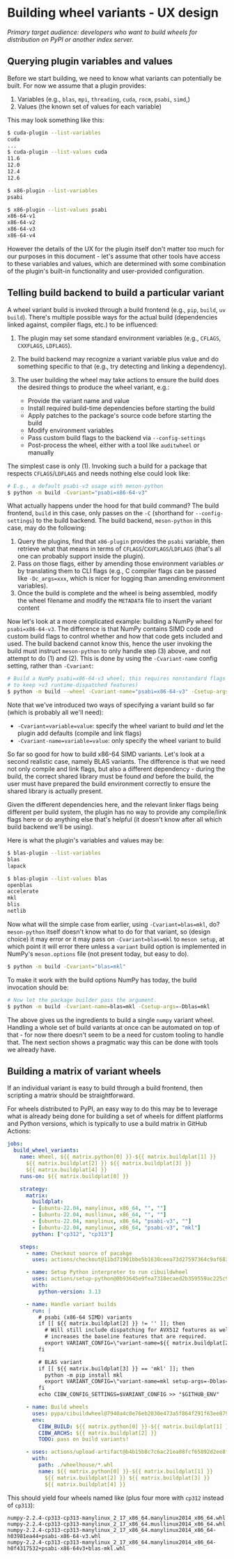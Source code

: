 # Building wheel variants - UX design

*Primary target audience: developers who want to build wheels for distribution
on PyPI or another index server.*


## Querying plugin variables and values

Before we start building, we need to know what variants can potentially be built.
For now we assume that a plugin provides:

1. Variables (e.g., `blas`, `mpi`, `threading`, `cuda`, `rocm`, `psabi`, `simd`,)
2. Values (the known set of values for each variable)

This may look something like this:

```bash
$ cuda-plugin --list-variables
cuda
...
$ cuda-plugin --list-values cuda
11.6
12.0
12.4
12.6

$ x86-plugin --list-variables
psabi

$ x86-plugin --list-values psabi
x86-64-v1
x86-64-v2
x86-64-v3
x86-64-v4
```

However the details of the UX for the plugin itself don't matter too much for
our purposes in this document - let's assume that other tools have access to
these variables and values, which are determined with some combination of the
plugin's built-in functionality and user-provided configuration.


## Telling build backend to build a particular variant

A wheel variant build is invoked through a build frontend (e.g., `pip`, `build`,
`uv build`). There's multiple possible ways for the actual build (dependencies
linked against, compiler flags, etc.) to be influenced:

1. The plugin may set some standard environment variables (e.g., `CFLAGS`,
   `CXXFLAGS`, `LDFLAGS`).
2. The build backend may recognize a variant variable plus value and do
   something specific to that (e.g., try detecting and linking a dependency).
3. The user building the wheel may take actions to ensure the build does the
   desired things to produce the wheel variant, e.g.:

   - Provide the variant name and value
   - Install required build-time dependencies before starting the build
   - Apply patches to the package's source code before starting the build
   - Modify environment variables
   - Pass custom build flags to the backend via `--config-settings`
   - Post-process the wheel, either with a tool like `auditwheel` or manually

The simplest case is only (1). Invoking such a build for a package that respects
`CFLAGS`/`LDFLAGS` and needs nothing else could look like:

```bash
# E.g., a default psabi-v3 usage with meson-python
$ python -m build -Cvariant="psabi=x86-64-v3"
```

What actually happens under the hood for that build command? The build frontend,
`build` in this case, only passes on the `-C` (shorthand for `--config-settings`)
to the build backend. The build backend, `meson-python` in this case, may do the
following:

1. Query the plugins, find that `x86-plugin` provides the `psabi` variable, then
   retrieve what that means in terms of `CFLAGS`/`CXXFLAGS`/`LDFLAGS` (that's
   all one can probably support inside the plugin).
2. Pass on those flags, either by amending those environment variables *or* by
   translating them to CLI flags (e.g., C compiler flags can be passed like
   `-Dc_args=xxx`, which is nicer for logging than amending environment
   variables).
3. Once the build is complete and the wheel is being assembled, modify the
   wheel filename and modify the `METADATA` file to insert the variant content

Now let's look at a more complicated example: building a NumPy wheel for
`psabi=x86-64-v3`. The difference is that NumPy contains SIMD code and custom
build flags to control whether and how that code gets included and used.
The build backend cannot know this, hence the user invoking the build must
instruct `meson-python` to only handle step (3) above, and not attempt to do
(1) and (2). This is done by using the `-Cvariant-name` config setting, rather
than `-Cvariant`:

```bash
# Build a NumPy psabi=x86-64-v3 wheel; this requires nonstandard flags (we want
# to keep >v3 runtime-dispatched features)
$ python -m build --wheel -Cvariant-name="psabi=x86-64-v3" -Csetup-args=-Dcpu-baseline=AVX2,FMA3 -Csetup-args=-Dcpu-dispatch=AVX512F,AVX512_SKX
```

Note that we've introduced two ways of specifying a variant build so far (which
is probably all we'll need):

- `-Cvariant=variable=value`: specify the wheel variant to build *and* let
  the plugin add defaults (compile and link flags)
- `-Cvariant-name=variable=value`: only specify the wheel variant to build

So far so good for how to build x86-64 SIMD variants. Let's look at a second
realistic case, namely BLAS variants. The difference is that we need not only
compile and link flags, but also a different dependency - during the build,
the correct shared library must be found *and* before the build, the user
must have prepared the build environment correctly to ensure the shared library
is actually present.

Given the different dependencies here, and the relevant linker flags being
different per build system, the plugin has no way to provide any compile/link
flags here or do anything else that's helpful (it doesn't know after all which
build backend we'll be using).

Here is what the plugin's variables and values may be:

```bash
$ blas-plugin --list-variables
blas
lapack

$ blas-plugin --list-values blas
openblas
accelerate
mkl
blis
netlib
```

Now what will the simple case from earlier, using `-Cvariant=blas=mkl`, do?
`meson-python` itself doesn't know what to do for that variant, so (design choice)
it may error or it may pass on `-Cvariant=blas=mkl` to `meson setup`, at which
point it will error there unless a `variant` build option is implemented in
NumPy's `meson.options` file (not present today, but easy to do).

```bash
$ python -m build -Cvariant="blas=mkl"
```

To make it work with the build options NumPy has today, the build invocation
should be:
```bash
# Now let the package builder pass the argument.
$ python -m build -Cvariant-name=blas=mkl -Csetup-args=-Dblas=mkl
```

The above gives us the ingredients to build a single `numpy` variant wheel.
Handling a whole set of build variants at once can be automated on top of that -
for now there doesn't seem to be a need for custom tooling to handle that.
The next section shows a pragmatic way this can be done with tools we already have.

## Building a matrix of variant wheels

If an individual variant is easy to build through a build frontend, then scripting
a matrix should be straightforward.

For wheels distributed to PyPI, an easy way to do this may be to leverage what
is already being done for building a set of wheels for diffent platforms and
Python versions, which is typically to use a build matrix in GitHub Actions:

```yaml
jobs:
  build_wheel_variants:
    name: Wheel, ${{ matrix.python[0] }}-${{ matrix.buildplat[1] }}
      ${{ matrix.buildplat[2] }} ${{ matrix.buildplat[3] }}
      ${{ matrix.buildplat[4] }}
    runs-on: ${{ matrix.buildplat[0] }}

    strategy:
      matrix:
        buildplat:
        - [ubuntu-22.04, manylinux, x86_64, "", ""]
        - [ubuntu-22.04, musllinux, x86_64, "", ""]
        - [ubuntu-22.04, manylinux, x86_64, "psabi-v3", ""]
        - [ubuntu-22.04, manylinux, x86_64, "psabi-v3", "mkl"]
        python: ["cp312", "cp313"]

    steps:
      - name: Checkout source of pacakge
        uses: actions/checkout@11bd71901bbe5b1630ceea73d27597364c9af683 # v4.2.2

      - name: Setup Python interpreter to run cibuildwheel
        uses: actions/setup-python@0b93645e9fea7318ecaed2b359559ac225c90a2b # v5.3.0
        with:
          python-version: 3.13

      - name: Handle variant builds
        run: |
          # psabi (x86-64 SIMD) variants
          if [[ ${{ matrix.buildplat[2] }} != '' ]]; then
            # Will still include dispatching for AVX512 features as well, it just
            # increases the baseline features that are required.
            export VARIANT_CONFIG=\"variant-name=${{ matrix.buildplat[2] }} cpu-baseline=AVX2,FMA3\"
          fi

          # BLAS variant
          if [[ ${{ matrix.buildplat[3] }} == 'mkl' ]]; then
            python -m pip install mkl
            export VARIANT_CONFIG=\"variant-name=mkl setup-args=-Dblas=mkl\ $VARIANT_CONFIG"
          fi
          echo CIBW_CONFIG_SETTINGS=$VARIANT_CONFIG >> "$GITHUB_ENV"

      - name: Build wheels
        uses: pypa/cibuildwheel@7940a4c0e76eb2030e473a5f864f291f63ee879b # v2.21.3
        env:
          CIBW_BUILD: ${{ matrix.python[0] }}-${{ matrix.buildplat[1] }}*
          CIBW_ARCHS: ${{ matrix.buildplat[2] }}
          TODO: pass on build variants!

      - uses: actions/upload-artifact@b4b15b8c7c6ac21ea08fcf65892d2ee8f75cf882 # v4.4.3
        with:
          path: ./wheelhouse/*.whl
          name: ${{ matrix.python[0] }}-${{ matrix.buildplat[1] }}
            ${{ matrix.buildplat[2] }} ${{ matrix.buildplat[3] }}
            ${{ matrix.buildplat[4] }}
```

This should yield four wheels named like (plus four more with `cp312` instead of `cp313`):
```
numpy-2.2.4-cp313-cp313-manylinux_2_17_x86_64.manylinux2014_x86_64.whl
numpy-2.2.4-cp313-cp313-manylinux_2_17_x86_64.musllinux2014_x86_64.whl
numpy-2.2.4-cp313-cp313-manylinux_2_17_x86_64.manylinux2014_x86_64-h03981ea44+psabi-x86-64-v3.whl
numpy-2.2.4-cp313-cp313-manylinux_2_17_x86_64.manylinux2014_x86_64-h0f4317532+psabi-x86-64v3+blas-mkl.whl
```
